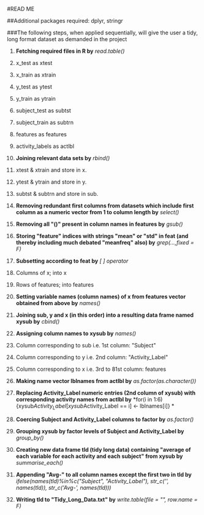 #READ ME

##Additional packages required: dplyr, stringr

###The following steps, when applied sequentially, will give the user a tidy, long format dataset as demanded in the project



1. **Fetching required files in R by** *read.table()*

  1. x_test as xtest
  2. x_train as xtrain
  3. y_test as ytest
  4. y_train as ytrain
  5. subject_test as subtst
  6. subject_train as subtrn
  7. features as features
  8. activity_labels as actlbl

2. **Joining relevant data sets by** *rbind()*

  1. xtest & xtrain and store in x. 
  2. ytest & ytrain and store in y.
  3. subtst & subtrn and store in sub.

3. **Removing redundant first columns from datasets which include first column as a numeric vector from 1 to column length by** *select()*

4. **Removing all "()" present in column names in features by** *gsub()*

5. **Storing "feature" indices with strings "mean" or "std" in feat (and thereby including much debated "meanfreq" also) by** *grep(...,fixed = F)*

6. **Subsetting according to feat by** *[ ] operator*

  1. Columns of x; into x
  2. Rows of features; into features
  
7. **Setting variable names (column names) of  x from features vector obtained from above by** *names()*

8. **Joining sub, y and x (in this order) into a resulting data frame named xysub by** *cbind()*

9. **Assigning column names to xysub by** *names()*

  1. Column corresponding to sub i.e. 1st column: "Subject"
  2. Column corresponding to y i.e. 2nd column: "Activity_Label"
  3. Column corresponding to x i.e. 3rd to 81st column: features 
  
10. **Making name vector lblnames from actlbl by** *as.factor(as.character())*

11. **Replacing Activity_Label numeric entries (2nd column of xysub) with corresponding activity names from actlbl by** *for(i in 1:6) {xysub$Activity_Label[xysub$Activity_Label == i] <- lblnames[i]} *

12. **Coercing Subject and Activity_Label columns to factor by** *as.factor()*

13. **Grouping xysub by factor levels of Subject and Activity_Label by** *group_by()*

14. **Creating new data frame tld (tidy long data) containing "average of each variable for each activity and each subject" from xysub by** *summarise_each()*

15. **Appending "Avg-" to all column names except the first two in tld by** *ifelse(names(tld)%in%c("Subject", "Activity_Label"), str_c('', names(tld)), str_c('Avg-', names(tld)))*

16. **Writing tld to "Tidy_Long_Data.txt" by** *write.table(file = "", row.name = F)*

